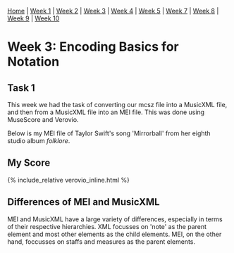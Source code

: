 [Home](README.md) | [Week 1](week1.md) | [Week 2](week2.md) | [Week 3](week3.md) | [Week 4](week4.md) | [Week 5](week5.md) | [Week 7](week7.md) | [Week 8](week8.md) | [Week 9](week9.md) | [Week 10](week10.md) 

# Week 3: Encoding Basics for Notation
## Task 1
This week we had the task of converting our mcsz file into a MusicXML file, and then from a MusicXML file into an MEI file.
This was done using MuseScore and Verovio.

Below is my MEI file of Taylor Swift's song 'Mirrorball' from her eighth studio album *folklore*.

## My Score

{% include_relative verovio_inline.html %}

## Differences of MEI and MusicXML
MEI and MusicXML have a large variety of differences, especially in terms of their respective hierarchies.
XML focusses on 'note' as the parent element and most other elements as the child elements. 
MEI, on the other hand, foccusses on staffs and measures as the parent elements.
